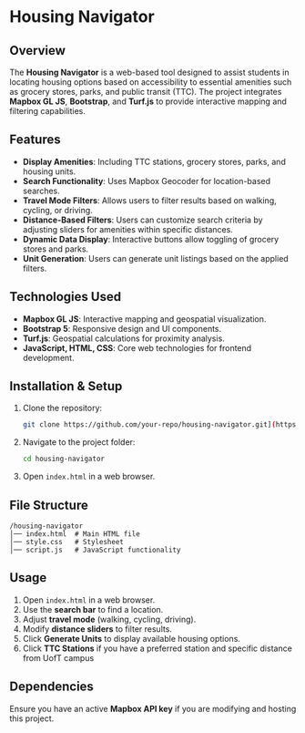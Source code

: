 # Housing Navigator

## Overview
The **Housing Navigator** is a web-based tool designed to assist students in locating housing options based on accessibility to essential amenities such as grocery stores, parks, and public transit (TTC). The project integrates **Mapbox GL JS**, **Bootstrap**, and **Turf.js** to provide interactive mapping and filtering capabilities.

## Features
- **Display Amenities**: Including TTC stations, grocery stores, parks, and housing units.
- **Search Functionality**: Uses Mapbox Geocoder for location-based searches.
- **Travel Mode Filters**: Allows users to filter results based on walking, cycling, or driving.
- **Distance-Based Filters**: Users can customize search criteria by adjusting sliders for amenities within specific distances.
- **Dynamic Data Display**: Interactive buttons allow toggling of grocery stores and parks.
- **Unit Generation**: Users can generate unit listings based on the applied filters.

## Technologies Used
- **Mapbox GL JS**: Interactive mapping and geospatial visualization.
- **Bootstrap 5**: Responsive design and UI components.
- **Turf.js**: Geospatial calculations for proximity analysis.
- **JavaScript, HTML, CSS**: Core web technologies for frontend development.

## Installation & Setup
1. Clone the repository:
   ```sh
   git clone https://github.com/your-repo/housing-navigator.git](https://github.com/chann15/GGR472_Final_Project
   ```
2. Navigate to the project folder:
   ```sh
   cd housing-navigator
   ```
3. Open `index.html` in a web browser.

## File Structure
```
/housing-navigator
│── index.html  # Main HTML file
│── style.css   # Stylesheet
│── script.js   # JavaScript functionality
```

## Usage
1. Open `index.html` in a web browser.
2. Use the **search bar** to find a location.
3. Adjust **travel mode** (walking, cycling, driving).
4. Modify **distance sliders** to filter results.
5. Click **Generate Units** to display available housing options.
6. Click **TTC Stations** if you have a preferred station and specific distance from UofT campus

## Dependencies
Ensure you have an active **Mapbox API key** if you are modifying and hosting this project.


